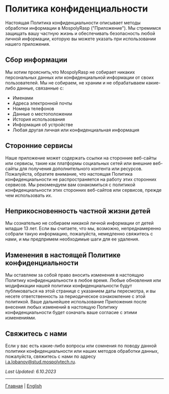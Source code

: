 # Политика конфиденциальности

Настоящая Политика конфиденциальности описывает методы обработки информации в MospolyRasp ("Приложение"). Мы стремимся защищать вашу частную жизнь и обеспечивать безопасность любой личной информации, которую вы можете указать при использовании нашего приложения. 

## Сбор информации

Мы хотим прояснить,что MospolyRasp не собирает никаких персональных данных или конфиденциальной информации от своих пользователей. Мы не собираем, не храним и не обрабатываем какие-либо данные, связанные с:

- Именами
- Адреса электронной почты
- Номера телефонов
- Данные о местоположении
- История использования
- Информация об устройстве
- Любая другая личная или конфиденциальная информация

## Сторонние сервисы

Наше приложение может содержать ссылки на сторонние веб-сайты или сервисы, такие как платформы социальных сетей или внешние веб-сайты для получения дополнительного контента или ресурсов. Пожалуйста, обратите внимание, что настоящая Политика конфиденциальности не распространяется на работу этих сторонних сервисов. Мы рекомендуем вам ознакомиться с политикой конфиденциальности этих сторонних веб-сайтов или сервисов, прежде чем использовать их.

## Неприкосновенность частной жизни детей

Мы сознательно не собираем никакой личной информации от детей младше 13 лет. Если вы считаете, что мы, возможно, непреднамеренно собрали такую информацию, пожалуйста, немедленно свяжитесь с нами, и мы предпримем необходимые шаги для ее удаления.

## Изменения в настоящей Политике конфиденциальности

Мы оставляем за собой право вносить изменения в настоящую Политику конфиденциальности в любое время. Любые обновления или модификации нашей политики конфиденциальности будут публиковаться на этой странице с указанием даты пересмотра, и вы несете ответственность за периодическое ознакомление с этой политикой. Ваше дальнейшее использование Приложения после внесения любых изменений в настоящую Политику конфиденциальности будет означать ваше согласие с этими изменениями.

## Свяжитесь с нами

Если у вас есть какие-либо вопросы или сомнения по поводу данной политики конфиденциальности или наших методов обработки данных, пожалуйста, свяжитесь с нами по адресу [i.a.lobanov@stud.mospolytech.ru](mailto:i.a.lobanov@stud.mospolytech.ru).

*Last Updated: 6.10.2023*

---

[Главная](../) | [English](../en/legal/privacy-policy.md)